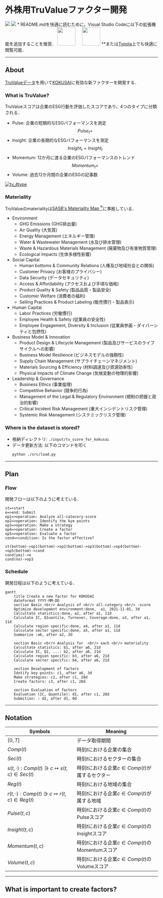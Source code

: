 # 外株用TruValueファクター開発

[<img src=https://open.vscode.dev/badges/open-in-vscode.svg>](https://open.vscode.dev/Naereen/badges) <img src="https://img.shields.io/badge/-Python-F9DC3E.svg?logo=python&style=flat">
&ast; README.mdを快適に読むために，Visual Studio Codeに以下の拡張機能を追加することを推奨．
[<img src=https://yzhang.gallerycdn.vsassets.io/extensions/yzhang/markdown-all-in-one/3.4.0/1605323530575/Microsoft.VisualStudio.Services.Icons.Default height=60>](https://marketplace.visualstudio.com/items?itemName=yzhang.markdown-all-in-one) &emsp; [<img src=https://cdn.vsassets.io/v/M195_20211109.3/_content/Header/default_icon_128.png height=60>](https://marketplace.visualstudio.com/items?itemName=shd101wyy.markdown-preview-enhanced)
&ast;&ast;または[Typola](https://typora.io/)上でも快適に閲覧可能．

---
## About
[TruValueデータ](https://insight.factset.com/resources/at-a-glance-truvalue-labs-insight360-datafeed)を用いて[KOKUSAI](https://www.msci.com/search?keywords=KOKUSAI)に有効な新ファクターを開発する．

### What is TruValue?
TruValueスコアは企業のESG行動を評価したスコアであり，4つのタイプに分類される．
- Pulse: 企業の短期的なESGパフォーマンスを測定
    $$
    {Pulse}_t = 
    $$
- Insight: 企業の長期的なESGパフォーマンスを測定
    $$
    {Insight}_t = {Insight}_t
    $$
- Momentum: 12か月に渡る企業のESGパフォーマンスのトレンド
    $$
    {Momentum}_t = 
    $$
- Volume: 過去12か月間の企業のESGの記事数

[![tv_4type](https://insight.factset.com/hubfs/Resources%20Section/OpenFactSet%20Partner%20Profiles/Truvalue%20Labs/4%20Insight%20360%20Score.png)](https://insight.factset.com/resources/at-a-glance-truvalue-labs-insight360-datafeed)

### Materiality

TruValueのmaterialityは[SASB's Materiality Map <sup>®</sup>](https://materiality.sasb.org/materiality.html)に準拠している．

- Environment	
    - GHG Emissions (GHG排出量)
    - Air Quality (大気質)
    - Energy Management (エネルギー管理)
    - Water & Wastewater Management (水及び排水管理)
    - Waste & Hazardous Materials Management (廃棄物及び有害物質管理)
    - Ecological Impacts (生体多様性影響)
- Social Capital
    - Human bottoms & Community Relations (人権及び地域社会との関係)
    - Customer Privacy (お客様のプライバシー)
    - Data Security (データセキュリティ)
    - Access & Affordability (アクセスおよび手頃な価格)
    - Product Quality & Safety (製品品質・製品安全)
    - Customer Welfare (消費者の福利)
    - Selling Practices & Product Labeling (販売慣行・製品表示)
- Human Capital
    - Labor Practices (労働慣行)
    - Employee Health & Safety (従業員の安全性)
    - Employee Engagement, Diversity & Inclusion (従業員参画・ダイバーシティと包摂性)
- Business Model & Innovation
    - Product Design & Lifecycle Management (製品及びサービスのライフサイクルへの影響)
    - Business Model Resilience (ビジネスモデルの強靭性)
    - Supply Chain Management (サプライチェーンマネジメント)
    - Materials Sourcing & Efficiency (材料調達及び資源効率性)
    - Physical Impacts of Climate Change (気候変動の物理的影響)
- Leadership & Governance
    - Business Ethics (事業倫理)
    - Competitive Behavior (競争的行為)
    - Management of the Legal & Regulatory Environment (規制の把握と政治的影響)
    - Critical Incident Risk Management (重大インシデントリスク管理)
    - Systemic Risk Management (システミックリスク管理)

### Where is the dataset is stored?

- 格納ディレクトリ: ```./input/tv_score_for_kokusai```
- データ更新方法: 以下のコマンドを叩く
    ```bash
    python ./src/load.py
    ```

---
## Plan

### Flow
開発フローは以下のように考えている．

```flow
st=>start
e=>end: Submit
op1=>operation: Analyze all-catecory-score
op2=>operation: Identify the kye points
op3=>operation: Make a strategy
op4=>operation: Create a factor
op5=>operation: Evaluate a factor
cond=>condition: Is the factor effective?

st(bottom)->op1(bottom)->op2(bottom)->op3(bottom)->op4(bottom)->op5(bottom)->cond
cond(yes)->e
cond(no)->op3
```

### Schedule

開発日程は以下のように考えている．

```mermaid
gantt
    title Create a new factor for KOKUSAI
    dateFormat YYYY-MM-DD
    section Basic <br/> Analysis of <br/> all-category <br/> -score
    Optimize development environment:done,  a1, 2021-11-01, 3d
    Calcultate statistics:done, a2, after a1, 11d
    Calculate IC, Q1uantile, Turnover, Coverage:done, a3, after a1, 11d
    Calculate region specific:done, a4, after a1, 11d
    Calculate sector specific:done, a5, after a1, 11d
    Summarize :a6, after a2, 3d

    section Basic <br/> Analysis for  <br/> each <br/> materiality
    Calcultate statistics: b1, after a6, 21d
    Calculate IC, Q1, ...: b2, after a6, 21d
    Calculate region specific: b3, after a6, 21d
    Calculate sector specific: b4, after a6, 21d

    section Development of factors
    Idntify key points: c1, after a6, 3d  
    Make strategies: c2, after c1, 28d
    Create factors: c3, after c1, 28d

    section Evaluation of factors
    Evaluation (IC, Quantile): d1, after c1, 28d
    Submition: : d2, after d1, 0d  
```

---
## Notation

Symbols|Meaning
-|-|
$[0, T]$ | データ取得期間
$Comp(t)$ | 時刻$t$における企業の集合
$Sec(t)$ | 時刻$t$におけるセクターの集合
$s(t, \cdot): Comp(t) \ni c \mapsto s(t, c) \in Sec(t)$ | 時刻$t$における企業$c \in Comp(t)$が属するセクター
$Reg(t)$ | 時刻$t$における地域の集合
$r(t, \cdot): Comp(t) \ni c \mapsto r(t, c) \in Reg(t)$ | 時刻$t$における企業$c \in Comp(t)$が属する地域
${Pulse} (t, c)$ | 時刻$t$における企業$c \in Comp(t)$のPulseスコア
${Insight} (t, c)$ | 時刻$t$における企業$c \in Comp(t)$のInsightスコア 
${Momentum} (t, c)$ | 時刻$t$における企業$c \in Comp(t)$のMomentumスコア
${Volume} (t, c)$ | 時刻$t$における企業$c \in Comp(t)$のVolumeスコア

---
## What is important to create factors?
